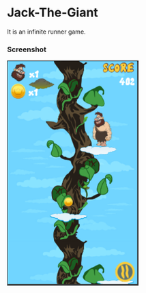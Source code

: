 # Jack-The-Giant

It is an infinite runner game.

### Screenshot
![Screenshot](https://raw.githubusercontent.com/muditsaxena1/Jack-The-Giant/master/Screenshots/Gameplay.PNG)